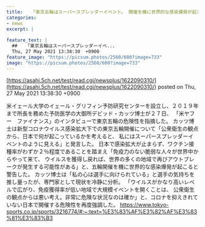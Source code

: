 ```yaml
---
title:   「東京五輪はスーパースプレッダーイベント。 開催を機に世界的な感染爆発が起こる」  
categories:
- news
excerpt: |
  
feature_text: |
  ##   「東京五輪はスーパースプレッダーイベ...
  Thu, 27 May 2021 13:38:30  +0900
feature_image: "https://picsum.photos/2560/600?image=733"
image: "https://picsum.photos/2560/600?image=733"
---
```


[https://asahi.5ch.net/test/read.cgi/newsplus/1622090310/](https://asahi.5ch.net/test/read.cgi/newsplus/1622090310/)
posted on Thu, 27 May 2021 13:38:30  +0900

<!--more-->

米イェール大学のイェール・グリフィン予防研究センターを設立し、２０１９年まで所長を務めた予防医学の大御所デビッド・カッツ博士が２７日、 「米ヤフー　ファイナンス」のインタビューで東京五輪の危険性を指摘した。 カッツ博士は新型コロナウイルス感染拡大下での東京五輪開催について「公衆衛生の観点から、日本で何が起こっているかを考えると、 私にはスーパースプレッダーイベントのように見える」と発言した。 日本で感染拡大が止まらず、ワクチン接種率がわずか２％程度であることを踏まえ「免疫力のない脆弱な人々が世界中からやって来て、 ウイルスを獲得し戻れば、世界の多くの地域で再びアウトブレークが発生する可能性がある」と、五輪開催を機に世界的な感染爆発が起こると警告した。 カッツ博士は「私の心は選手に向けられている」と選手の気持ちを推し量ったが、専門家として現状を冷静に分析。 「ウイルスがかなり高いレベルで広がり、免疫獲得率が低い地域で大規模イベントを開くことは、 公衆衛生の観点からは悪い考え。非常に危険な状況なのは確か」と、コロナを抑えきれていない日本で開催する危険性を再度強調した。 https://www.tokyo-sports.co.jp/sports/3216774/#:~:text=%E3%83%AF%E3%82%AF%E3%83%81%E3%83%B3
